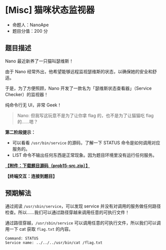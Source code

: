 # [Misc] 猫咪状态监视器

- 命题人：NanoApe
- 题目分值：200 分

## 题目描述

<p>Nano 最近新养了一只猫叫瑟维斯！</p>
<p>由于 Nano 经常外出，他希望能够远程监视瑟维斯的状态，以确保她的安全和舒适。</p>
<p>于是，为了方便照顾，Nano 开发了一款名为「瑟维斯状态查看器」（Service Checker）的监视器！</p>
<p>纯命令行无 UI，非常 Geek！</p>
<blockquote>
<p>Nano: 但我写这玩意不是为了让你拿 flag 的，也不是为了让猫猫吃 flag 的……嗯？</p>
</blockquote>
<div class="well">
<p><strong>第二阶段提示：</strong></p>
<ul>
<li>可以看看 <code>/usr/bin/service</code> 的源码，了解一下 STATUS 命令是如何调用对应服务的。</li>
<li>LIST 命令不输出任何东西是正常现象。因为题目环境里没有运行任何服务。</li>
</ul>
</div>

**[【附件：下载题目源码（prob15-src.zip）】](attachment/prob15-src.zip)**

**【终端交互：连接到题目】**

## 预期解法

通过阅读 `/usr/sbin/service`，可以发现 service 并没有对调用的服务做任何路径检查。所以……我们可以通过路径穿越来调用任意的可执行文件！

通过路径穿越，`/usr/sbin/service` 可以调用任意的可执行文件，所以我们可以调用一下 cat 获取 `flag.txt` 的内容。

```
Command: STATUS
Service name: ../../../usr/bin/cat /flag.txt
```
